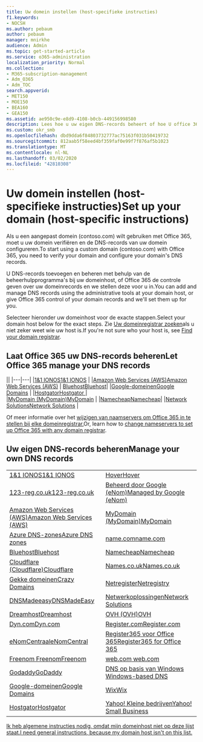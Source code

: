```yaml
---
title: Uw domein instellen (host-specifieke instructies)
f1.keywords:
- NOCSH
ms.author: pebaum
author: pebaum
manager: mnirkhe
audience: Admin
ms.topic: get-started-article
ms.service: o365-administration
localization_priority: Normal
ms.collection:
- M365-subscription-management
- Adm_O365
- Adm_TOC
search.appverid:
- MET150
- MOE150
- BEA160
- GEA150
ms.assetid: ae950c9e-e8d9-4108-b0cb-449156998580
description: Lees hoe u uw eigen DNS-records beheert of hoe U office 365 uw DNS-records voor u beheren.
ms.custom: okr_smb
ms.openlocfilehash: dbd9dda6f84803732777ac75163f031b50419732
ms.sourcegitcommit: 812aab5f58eed4bf359faf0e99f7f876af5b1023
ms.translationtype: MT
ms.contentlocale: nl-NL
ms.lasthandoff: 03/02/2020
ms.locfileid: "42810308"
---
```

# <a name="set-up-your-domain-host-specific-instructions"></a><span data-ttu-id="ffd88-103">Uw domein instellen (host-specifieke instructies)</span><span class="sxs-lookup"><span data-stu-id="ffd88-103">Set up your domain (host-specific instructions)</span></span>

<span data-ttu-id="ffd88-104">Als u een aangepast domein (contoso.com) wilt gebruiken met Office 365, moet u uw domein verifiëren en de DNS-records van uw domein configureren.</span><span class="sxs-lookup"><span data-stu-id="ffd88-104">To start using a custom domain (contoso.com) with Office 365, you need to verify your domain and configure your domain's DNS records.</span></span> 
  
<span data-ttu-id="ffd88-105">U DNS-records toevoegen en beheren met behulp van de beheerhulpprogramma's bij uw domeinhost, of Office 365 de controle geven over uw domeinrecords en we stellen deze voor u in.</span><span class="sxs-lookup"><span data-stu-id="ffd88-105">You can add and manage DNS records using the administrative tools at your domain host, or give Office 365 control of your domain records and we'll set them up for you.</span></span>
  
<span data-ttu-id="ffd88-106">Selecteer hieronder uw domeinhost voor de exacte stappen.</span><span class="sxs-lookup"><span data-stu-id="ffd88-106">Select your domain host below for the exact steps.</span></span> <span data-ttu-id="ffd88-107">Zie [Uw domeinregistrar zoeken](find-your-domain-registrar.md)als u niet zeker weet wie uw host is.</span><span class="sxs-lookup"><span data-stu-id="ffd88-107">If you're not sure who your host is, see [Find your domain registrar](find-your-domain-registrar.md).</span></span>
  

## <a name="let-office-365-manage-your-dns-records"></a><span data-ttu-id="ffd88-108">Laat Office 365 uw DNS-records beheren</span><span class="sxs-lookup"><span data-stu-id="ffd88-108">Let Office 365 manage your DNS records</span></span>

||
|---|---|
|[<span data-ttu-id="ffd88-109">1&1 IONOS</span><span class="sxs-lookup"><span data-stu-id="ffd88-109">1&1 IONOS</span></span>](../dns/change-nameservers-at-1-1-internet.md) |
|[<span data-ttu-id="ffd88-110">Amazon Web Services (AWS)</span><span class="sxs-lookup"><span data-stu-id="ffd88-110">Amazon Web Services (AWS)</span></span>](../dns/change-nameservers-at-aws.md) |
 [<span data-ttu-id="ffd88-111">Bluehost</span><span class="sxs-lookup"><span data-stu-id="ffd88-111">Bluehost</span></span>](../dns/change-nameservers-at-bluehost.md)|
|[<span data-ttu-id="ffd88-112">Google-domeinen</span><span class="sxs-lookup"><span data-stu-id="ffd88-112">Google   Domains</span></span>](../dns/change-nameservers-at-google-domains.md) |
|[<span data-ttu-id="ffd88-113">Hostgator</span><span class="sxs-lookup"><span data-stu-id="ffd88-113">Hostgator   </span></span>](../dns/change-nameservers-at-hostgator.md)  |  
|[<span data-ttu-id="ffd88-114">MyDomain (MyDomain)</span><span class="sxs-lookup"><span data-stu-id="ffd88-114">MyDomain</span></span>](../dns/change-nameservers-at-mydomain.md) | 
|[<span data-ttu-id="ffd88-115">Namecheap</span><span class="sxs-lookup"><span data-stu-id="ffd88-115">Namecheap</span></span>](../dns/change-nameservers-at-namecheap.md)|
|[<span data-ttu-id="ffd88-116">Network Solutions</span><span class="sxs-lookup"><span data-stu-id="ffd88-116">Network Solutions</span></span>](../dns/change-nameservers-at-network-solutions.md) |  

<span data-ttu-id="ffd88-117">Of meer informatie over het [wijzigen van naamservers om Office 365 in te stellen bij elke domeinregistrar.](change-nameservers-at-any-domain-registrar.md)</span><span class="sxs-lookup"><span data-stu-id="ffd88-117">Or, learn how to [change nameservers to set up Office 365 with any domain registrar](change-nameservers-at-any-domain-registrar.md).</span></span>

## <a name="manage-your-own-dns-records"></a><span data-ttu-id="ffd88-118">Uw eigen DNS-records beheren</span><span class="sxs-lookup"><span data-stu-id="ffd88-118">Manage your own DNS records</span></span>

|                           |                          |
|---------------------------|--------------------------|
| [<span data-ttu-id="ffd88-119">1&1 IONOS</span><span class="sxs-lookup"><span data-stu-id="ffd88-119">1&1 IONOS</span></span>](../dns/create-dns-records-at-1-1-internet.md) | [<span data-ttu-id="ffd88-120">Hover</span><span class="sxs-lookup"><span data-stu-id="ffd88-120">Hover</span></span>](../dns/create-dns-records-at-hover.md) |
| [<span data-ttu-id="ffd88-121">123-reg.co.uk</span><span class="sxs-lookup"><span data-stu-id="ffd88-121">123-reg.co.uk</span></span>](../dns/create-dns-records-at-123-reg-co-uk.md) | [<span data-ttu-id="ffd88-122">Beheerd door Google (eNom)</span><span class="sxs-lookup"><span data-stu-id="ffd88-122">Managed   by Google (eNom)</span></span>](../dns/create-dns-records-for-domain-managed-by-google-enom.md)|
| [<span data-ttu-id="ffd88-123">Amazon Web Services (AWS)</span><span class="sxs-lookup"><span data-stu-id="ffd88-123">Amazon Web Services (AWS)</span></span>](../dns/create-dns-records-at-aws.md) | [<span data-ttu-id="ffd88-124">MyDomain (MyDomain)</span><span class="sxs-lookup"><span data-stu-id="ffd88-124">MyDomain</span></span>](../dns/create-dns-records-at-mydomain.md) |
| [<span data-ttu-id="ffd88-125">Azure DNS-zones</span><span class="sxs-lookup"><span data-stu-id="ffd88-125">Azure DNS zones</span></span>](../dns/create-dns-records-for-azure-dns-zones.md) | [<span data-ttu-id="ffd88-126">name.com</span><span class="sxs-lookup"><span data-stu-id="ffd88-126">name.com</span></span>](../dns/create-dns-records-at-name-com.md) |
| [<span data-ttu-id="ffd88-127">Bluehost</span><span class="sxs-lookup"><span data-stu-id="ffd88-127">Bluehost</span></span>](../dns/create-dns-records-at-bluehost.md) | [<span data-ttu-id="ffd88-128">Namecheap</span><span class="sxs-lookup"><span data-stu-id="ffd88-128">Namecheap</span></span>](../dns/create-dns-records-at-namecheap.md)|
| [<span data-ttu-id="ffd88-129">Cloudflare (Cloudflare)</span><span class="sxs-lookup"><span data-stu-id="ffd88-129">Cloudflare</span></span>](../dns/create-dns-records-at-cloudflare.md)| [<span data-ttu-id="ffd88-130">Names.co.uk</span><span class="sxs-lookup"><span data-stu-id="ffd88-130">Names.co.uk</span></span>](../dns/create-dns-records-at-names-co-uk.md) |
|  [<span data-ttu-id="ffd88-131">Gekke domeinen</span><span class="sxs-lookup"><span data-stu-id="ffd88-131">Crazy Domains</span></span>](../dns/create-dns-records-at-crazy-domains.md)| [<span data-ttu-id="ffd88-132">Netregister</span><span class="sxs-lookup"><span data-stu-id="ffd88-132">Netregistry</span></span>](../dns/create-dns-records-at-netregistry.md) |
|[<span data-ttu-id="ffd88-133">DNSMadeeasy</span><span class="sxs-lookup"><span data-stu-id="ffd88-133">DNSMadeEasy</span></span>](../dns/create-dns-records-at-dnsmadeeasy.md) | [<span data-ttu-id="ffd88-134">Netwerkoplossingen</span><span class="sxs-lookup"><span data-stu-id="ffd88-134">Network   Solutions</span></span>](../dns/create-dns-records-at-network-solutions.md) |
|[<span data-ttu-id="ffd88-135">Dreamhost</span><span class="sxs-lookup"><span data-stu-id="ffd88-135">Dreamhost</span></span>](../dns/create-dns-records-at-dreamhost.md)  | [<span data-ttu-id="ffd88-136">OVH (OVH)</span><span class="sxs-lookup"><span data-stu-id="ffd88-136">OVH</span></span>](../dns/create-dns-records-at-ovh.md) |
|  [<span data-ttu-id="ffd88-137">Dyn.com</span><span class="sxs-lookup"><span data-stu-id="ffd88-137">Dyn.com</span></span>](../dns/create-dns-records-at-dyn-com.md) | [<span data-ttu-id="ffd88-138">Register.com</span><span class="sxs-lookup"><span data-stu-id="ffd88-138">Register.com</span></span>](../dns/create-dns-records-at-register-com.md) |
| [<span data-ttu-id="ffd88-139">eNomCentraal</span><span class="sxs-lookup"><span data-stu-id="ffd88-139">eNomCentral</span></span>](../dns/create-dns-records-at-enomcentral.md)| [<span data-ttu-id="ffd88-140">Register365 voor Office 365</span><span class="sxs-lookup"><span data-stu-id="ffd88-140">Register365 for Office 365</span></span>](../dns/create-dns-records-at-register365.md)  |
| [<span data-ttu-id="ffd88-141">Freenom Freenom</span><span class="sxs-lookup"><span data-stu-id="ffd88-141">Freenom</span></span>](../dns/create-dns-records-at-freenom.md) | [<span data-ttu-id="ffd88-142">web.com</span><span class="sxs-lookup"><span data-stu-id="ffd88-142"> web.com </span></span>](../dns/create-dns-records-at-web-com.md)|
|[<span data-ttu-id="ffd88-143">Godaddy</span><span class="sxs-lookup"><span data-stu-id="ffd88-143">GoDaddy</span></span>](../dns/create-dns-records-at-godaddy.md)|[<span data-ttu-id="ffd88-144">DNS op basis van Windows</span><span class="sxs-lookup"><span data-stu-id="ffd88-144"> Windows-based DNS</span></span>](../dns/create-dns-records-using-windows-based-dns.md)   |
| [<span data-ttu-id="ffd88-145">Google-domeinen</span><span class="sxs-lookup"><span data-stu-id="ffd88-145">Google Domains</span></span>](../dns/create-dns-records-at-google-domains.md) |[<span data-ttu-id="ffd88-146">Wix</span><span class="sxs-lookup"><span data-stu-id="ffd88-146">Wix</span></span>](../dns/create-dns-records-at-wix.md) |
|[<span data-ttu-id="ffd88-147">Hostgator</span><span class="sxs-lookup"><span data-stu-id="ffd88-147">Hostgator</span></span>](../dns/create-dns-records-at-hostgator.md)  | [<span data-ttu-id="ffd88-148">Yahoo!   Kleine bedrijven</span><span class="sxs-lookup"><span data-stu-id="ffd88-148">Yahoo!   Small Business</span></span>](../dns/create-dns-records-at-yahoo-small-business.md)  |

[<span data-ttu-id="ffd88-149">Ik heb algemene instructies nodig, omdat mijn domeinhost niet op deze lijst staat.</span><span class="sxs-lookup"><span data-stu-id="ffd88-149">I need general instructions, because my domain host isn't on this list. </span></span>](create-dns-records-at-any-dns-hosting-provider.md)
   
